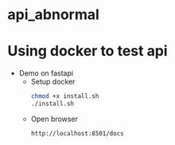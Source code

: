 # api_abnormal
# Using docker to test api
- Demo on fastapi
   + Setup docker
        ```bash
        chmod +x install.sh
        ./install.sh
   + Open browser
        ```bash
        http://localhost:8501/docs
